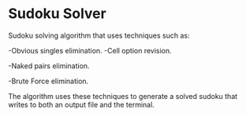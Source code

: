# Sudoku Solver

Sudoku solving algorithm that uses techniques such as:

-Obvious singles elimination. 
-Cell option revision.

-Naked pairs elimination. 

-Brute Force elimination.


The algorithm uses these techniques to generate a solved sudoku that writes to both an output file and the terminal.

 
